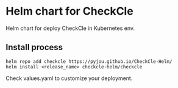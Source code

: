 # Helm chart for CheckCle

Helm chart for deploy CheckCle in Kubernetes env.

## Install process

```
helm repo add checkcle https://pyjou.github.io/CheckCle-Helm/
helm install <release_name> checkcle-helm/checkcle 
```

Check values.yaml to customize your deployment.
